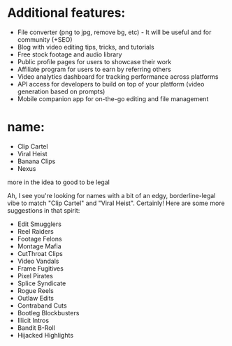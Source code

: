 # Additional features:

- File converter (png to jpg, remove bg, etc) - It will be useful and for community (+SEO)
- Blog with video editing tips, tricks, and tutorials
- Free stock footage and audio library
- Public profile pages for users to showcase their work
- Affiliate program for users to earn by referring others
- Video analytics dashboard for tracking performance across platforms
- API access for developers to build on top of your platform (video generation based on prompts)
- Mobile companion app for on-the-go editing and file management

# name:

- Clip Cartel
- Viral Heist
- Banana Clips
- Nexus

more in the idea to good to be legal

Ah, I see you're looking for names with a bit of an edgy, borderline-legal vibe to match "Clip Cartel" and "Viral Heist". Certainly! Here are some more suggestions in that spirit:

- Edit Smugglers
- Reel Raiders
- Footage Felons
- Montage Mafia
- CutThroat Clips
- Video Vandals
- Frame Fugitives
- Pixel Pirates
- Splice Syndicate
- Rogue Reels
- Outlaw Edits
- Contraband Cuts
- Bootleg Blockbusters
- Illicit Intros
- Bandit B-Roll
- Hijacked Highlights
